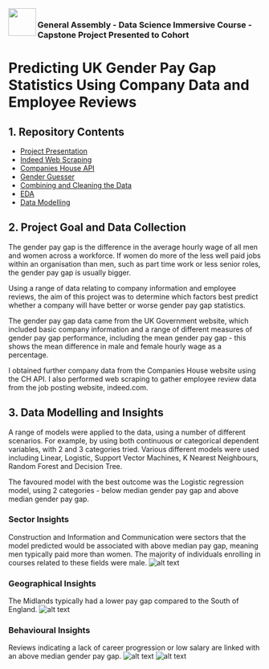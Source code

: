 <img src="http://imgur.com/1ZcRyrc.png" align="left" height="55px">

### General Assembly - Data Science Immersive Course - Capstone Project Presented to Cohort

# Predicting UK Gender Pay Gap Statistics Using Company Data and Employee Reviews

## 1. Repository Contents
- [Project Presentation](Capstone_Project_Presentation.pdf)
- [Indeed Web Scraping](1_indeed_scraping)
- [Companies House API](2_CH_API)
- [Gender Guesser](3_gender_guesser)
- [Combining and Cleaning the Data](4_combining_and_cleaning)
- [EDA](5_EDA)
- [Data Modelling](6_final_models)
  
  
## 2. Project Goal and Data Collection
The gender pay gap is the difference in the average hourly wage of all men and women across a workforce. If women do more of the less well paid jobs within an organisation than men, such as part time work or less senior roles, the gender pay gap is usually bigger.

Using a range of data relating to company information and employee reviews, the aim of this project was to determine which factors best predict whether a company will have better or worse gender pay gap statistics. 

The gender pay gap data came from the UK Government website, which included basic company information and a range of different measures of gender pay gap performance, including the mean gender pay gap - this shows the mean difference in male and female hourly wage as a percentage.

I obtained further company data from the Companies House website using the CH API. I also performed web scraping to gather employee review data from the job posting website, indeed.com.


## 3. Data Modelling and Insights
A range of models were applied to the data, using a number of different scenarios. For example, by using both continuous or categorical dependent variables, with 2 and 3 categories tried. Various different models were used including Linear, Logistic, Support Vector Machines, K Nearest Neighbours, Random Forest and Decision Tree.

The favoured model with the best outcome was the Logistic regression model, using 2 categories - below median gender pay gap and above median gender pay gap.

### Sector Insights
Construction and Information and Communication were sectors that the model predicted would be associated with above median pay gap, meaning men typically paid more than women. The majority of individuals enrolling in courses related to these fields were male. 
![alt text](https://github.com/git-as/Capstone_Project/images/sector.jpg?raw=true)

### Geographical Insights
The Midlands typically had a lower pay gap compared to the South of England.
![alt text](https://github.com/git-as/Capstone_Project/images/location.jpg?raw=true)

### Behavioural Insights
Reviews indicating a lack of career progression or low salary are linked with an above median gender pay gap.
![alt text](https://github.com/git-as/Capstone_Project/images/review_below.jpg?raw=true)
![alt text](https://github.com/git-as/Capstone_Project/images/review_above.jpg?raw=true)
